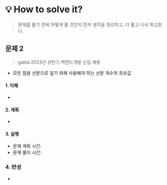 # 💡 How to solve it?
> 문제를 풀기 전에 어떻게 풀 것인지 먼저 생각을 정리하고, 다 풀고 나서 회고한다.

## 문제 2

> gabia 2023년 상반기 백엔드개발 신입 채용

- 모든 점을 선분으로 덮기 위해 사용해야 하는 선분 개수의 최솟값

#### 1. 이해

- 

#### 2. 계획

- 
  

#### 3. 실행

- 문제 계획 시간: 
- 문제 풀이 시간: 

### 4. 반성

- 









